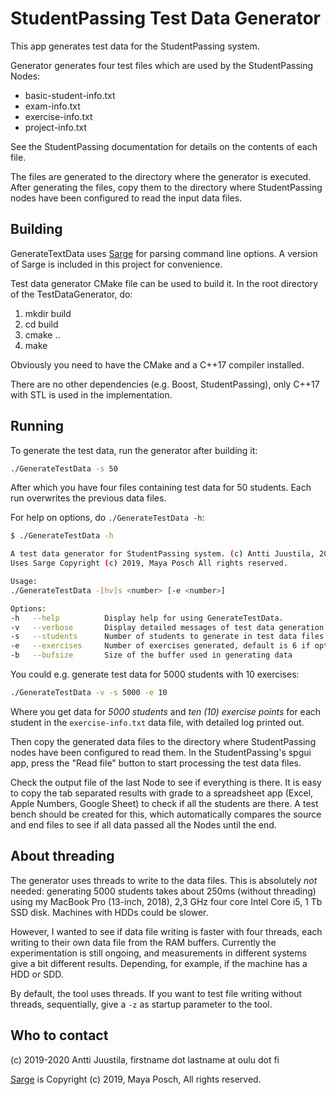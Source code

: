 # StudentPassing Test Data Generator

This app generates test data for the StudentPassing system.

Generator generates four test files which are used by the StudentPassing Nodes:

* basic-student-info.txt
* exam-info.txt
* exercise-info.txt
* project-info.txt

See the StudentPassing documentation for details on the contents of each file.

The files are generated to the directory where the generator is executed. After generating the files, copy them to the directory where StudentPassing nodes have been configured to read the input data files.

## Building

GenerateTextData uses [Sarge](https://github.com/MayaPosch/Sarge) for parsing command line options. A version of Sarge is included in this project for convenience.

Test data generator CMake file can be used to build it. In the root directory of the TestDataGenerator, do:

1. mkdir build
2. cd build
3. cmake ..
4. make

Obviously you need to have the CMake and a C++17 compiler installed.

There are no other dependencies (e.g. Boost, StudentPassing), only C++17 with STL is used in the implementation.

## Running

To generate the test data, run the generator after building it:

```bash
./GenerateTestData -s 50
```
After which you have four files containing test data for 50 students. Each run overwrites the previous data files.

For help on options, do `./GenerateTestData -h`:

```bash
$ ./GenerateTestData -h

A test data generator for StudentPassing system. (c) Antti Juustila, 2019.
Uses Sarge Copyright (c) 2019, Maya Posch All rights reserved.

Usage:
./GenerateTestData -[hv]s <number> [-e <number>]

Options: 
-h   --help          Display help for using GenerateTestData.
-v   --verbose       Display detailed messages of test data generation process.
-s   --students      Number of students to generate in test data files.
-e   --exercises     Number of exercises generated, default is 6 if option not provided.
-b   --bufsize       Size of the buffer used in generating data
```

You could e.g. generate test data for 5000 students with 10 exercises:

```bash
./GenerateTestData -v -s 5000 -e 10
```

Where you get data for *5000 students* and *ten (10) exercise points* for each student in the `exercise-info.txt` data file, with detailed log printed out. 

Then copy the generated data files to the directory where StudentPassing nodes have been configured to read them. In the StudentPassing's spgui app, press the "Read file" button to start processing the test data files.

Check the output file of the last Node to see if everything is there. It is easy to copy the tab separated results with grade to a spreadsheet app (Excel, Apple Numbers, Google Sheet) to check if all the students are there. A test bench should be created for this, which automatically compares the source and end files to see if all data passed all the Nodes until the end.

## About threading

The generator uses threads to write to the data files. This is absolutely *not* needed: generating 5000 students takes about 250ms (without threading) using my MacBook Pro (13-inch, 2018), 2,3 GHz four core Intel Core i5, 1 Tb SSD disk. Machines with HDDs could be slower.

However, I wanted to see if data file writing is faster with four threads, each writing  to their own data file from the RAM buffers. Currently the experimentation is still ongoing, and measurements in different systems give a bit different results. Depending, for example, if the machine has a HDD or SDD.

By default, the tool uses threads. If you want to test file writing without threads, sequentially, give a `-z` as startup parameter to the tool.


## Who to contact

(c) 2019-2020  Antti Juustila, firstname dot lastname at oulu dot fi

[Sarge](https://github.com/MayaPosch/Sarge)  is Copyright (c) 2019, Maya Posch, All rights reserved.
